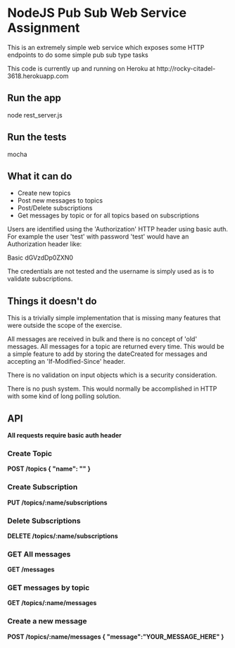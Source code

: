 <h1>NodeJS Pub Sub Web Service Assignment</h1>
<p>This is an extremely simple web service which exposes some HTTP endpoints to do some simple pub sub type tasks</p>
<p>This code is currently up and running on Heroku at http://rocky-citadel-3618.herokuapp.com</p>
<h2>Run the app</h2>
node rest_server.js

<h2>Run the tests</h2>
mocha

<h2>What it can do</h2>
<ul>
<li>Create new topics</li>
<li>Post new messages to topics</li>
<li>Post/Delete subscriptions</li>
<li>Get messages by topic or for all topics based on subscriptions</li>
</ul>

Users are identified using the 'Authorization' HTTP header using basic auth. For example the user 'test' with password 'test' would have an Authorization header like:

Basic dGVzdDp0ZXN0

The credentials are not tested and the username is simply used as is to validate subscriptions.

<h2>Things it doesn't do</h2>
This is a trivially simple implementation that is missing many features that were outside the scope of the exercise. 

All messages are received in bulk and there is no concept of 'old' messages. All messages for a topic are returned every time. This would be a simple feature to add by storing the dateCreated for messages and accepting an 'If-Modified-Since' header.

There is no validation on input objects which is a security consideration.

There is no push system. This would normally be accomplished in HTTP with some kind of long polling solution.

<h2>API</h2>
<b>All requests require basic auth header

<h3>Create Topic</h3>
POST /topics
{
	"name": "<SOME_NAME>"
}

<h3>Create Subscription</h3>
PUT /topics/:name/subscriptions

<h3>Delete Subscriptions</h3>
DELETE /topics/:name/subscriptions

<h3>GET All messages</h3>
GET /messages

<h3>GET messages by topic</h3>
GET /topics/:name/messages

<h3>Create a new message</h3>
POST /topics/:name/messages
{
	"message":"YOUR_MESSAGE_HERE"
}
